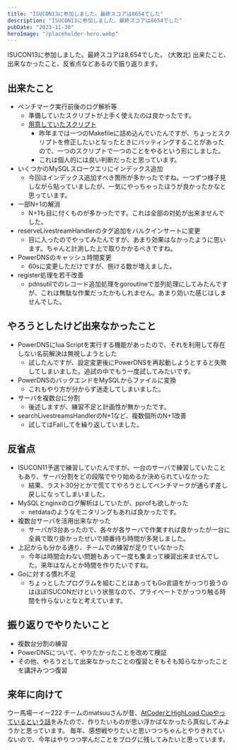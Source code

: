 ```yaml
---
title: "ISUCON13に参加しました。最終スコアは8654でした"
description: "ISUCON13に参加しました。最終スコアは8654でした"
pubDate: "2023-11-30"
heroImage: "/placeholder-hero.webp"
---
```


ISUCON13に参加しました。最終スコアは8,654でした。 (大敗北)
出来たこと、出来なかったこと、反省点などあるので振り返ります。

## 出来たこと

- ベンチマーク実行前後のログ解析等
  - 準備していたスクリプトが上手く使えたのは良かったです。
  - [用意していたスクリプト](https://github.com/tkancf/isucon-tools)
    - 昨年までは一つのMakefileに詰め込んでいたんですが、ちょっとスクリプトを修正したいとなったときにバッティングすることがあったので、一つのスクリプトで一つのことをやるという形にしました。
    - これは個人的には良い判断だったと思っています。
- いくつかのMySQLスロークエリにインデックス追加
  - 今回はインデックス追加すべき箇所が多かったですね。一つずつ様子見しながら貼っていましたが、一気にやっちゃったほうが良かったかなと思っています。
- 一部N+1の解消
  - N+1も目に付くものが多かったです。これは全部の対処が出来ませんでした。
- reserveLivestreamHandlerのタグ追加をバルクインサートに変更
  - 目に入ったのでやってみたんですが、あまり効果はなかったように思います。ちゃんと計測した上で取りかかるべきですね。
- PowerDNSのキャッシュ時間変更
  - 60sに変更しただけですが、捌ける数が増えました。
- register処理を若干改善
  - pdnsutilでのレコード追加処理をgoroutineで並列処理にしてみたんですが、これは無駄な作業だったかもしれません。あまり効いた感じはしませんでした。

## やろうとしたけど出来なかったこと

- PowerDNSにlua Scriptを実行する機能があったので、それを利用して存在しない名前解決は無視しようとした
  - 試したんですが、設定変更後にPowerDNSを再起動しようとすると失敗してしまいました。追試の中でもう一度試してみたいです。
- PowerDNSのバックエンドをMySQLからファイルに変換
  - これもやり方が分からず迷走してしまいました。
- サーバを複数台に分割
  - 後述しますが、練習不足と計画性が無かったです。
- searchLivestreamsHandlerのN+1など、複数個所のN+1改善
  - 試してはFailしてを繰り返していました。

## 反省点

- ISUCON11予選で練習していたんですが、一台のサーバで練習していたこともあり、サーバ分割をどの段階でやり始めるか決められていなかった
  - 結果、ラスト30分とかで慌ててやろうとしてベンチマークが通らず差し戻しになってしまいました。
- MySQLとnginxのログ解析はしていたが、pprofも欲しかった
  - netdataのようなモニタリングもあれば良かったです。
- 複数台サーバを活用出来なかった
  - サーバが3台あったので、各々が各サーバで作業すれば良かったが一台に全員で取り掛かったせいで順番待ち時間が多発しました。
- 上記からも分かる通り、チームでの練習が足りていなかった
  - 今年は時間合わない問題もあって一度も集まって練習出来ませんでした。来年はなんとか時間を作りたいですね。
- Goに対する慣れ不足
  - ちょっとしたプログラムを組むことはあってもGo言語をがっつり扱うのはほぼISUCONだけという状態なので、プライベートでがっつり触る時間を作らないとなと考えています。

## 振り返りでやりたいこと

- 複数台分割の練習
- PowerDNSについて、やりたかったことを改めて検証
- その他、やろうとして出来なかったことの復習とそもそも知らなかったことを講評みつつ復習

## 来年に向けて

ウー馬場ーイー222 チームのmatsuuさんが昔、[AtCoderとHighLoad Cupやっているという話](https://matsuu.hatenablog.com/entry/2019/04/16/230038)をみたので、作りたいものが思い浮かばなかったら真似してみようかと思っています。
毎年、感想戦やりたいと思いつつちゃんとやりきれていないので、今年はやりつつ学んだことをブログに残してみたいと思っています。
